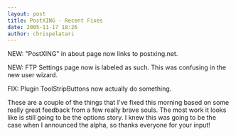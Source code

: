 ```yaml
---
layout: post
title: PostXING - Recent Fixes
date: 2005-11-17 18:26
author: chrispelatari
---
```


<p>NEW: "PostXING" in about page now links to postxing.net.</p>
<p>NEW: FTP Settings page now is labeled as such. This was confusing in the new
user wizard.</p>
<p>FIX: Plugin ToolStripButtons now actually do something.</p>
<p>These are a couple of the things that I've fixed this morning based
on some really great feedback from a few really brave souls. The most work it
looks like is still going to be the options story. I knew this was going to be
the case when I announced the alpha, so thanks everyone for your
input!</p>

